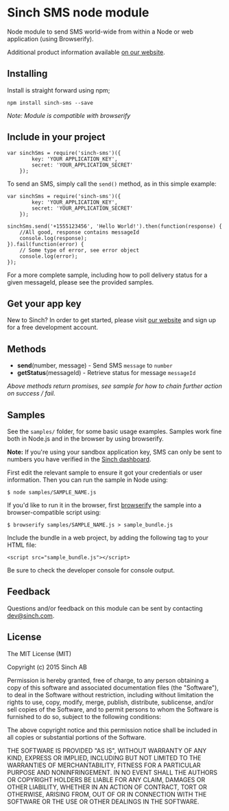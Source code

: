 # Sinch SMS node module

Node module to send SMS world-wide from within a Node or web application (using Browserify). 

Additional product information available [on our website](https://www.sinch.com/products/sms-api/).

## Installing

Install is straight forward using npm; 

	npm install sinch-sms --save

_Note: Module is compatible with browserify_

## Include in your project

	var sinchSms = require('sinch-sms')({
			key: 'YOUR APPLICATION_KEY', 
			secret: 'YOUR_APPLICATION_SECRET'
		});

To send an SMS, simply call the `send()` method, as in this simple example: 

	var sinchSms = require('sinch-sms')({
			key: 'YOUR_APPLICATION_KEY', 
			secret: 'YOUR_APPLICATION_SECRET'
		}); 

	sinchSms.send('+1555123456', 'Hello World!').then(function(response) {
		//All good, response contains messageId
		console.log(response);
	}).fail(function(error) {
		// Some type of error, see error object
		console.log(error);
	});

For a more complete sample, including how to poll delivery status for a given messageId, please see the provided samples.

## Get your app key

New to Sinch? In order to get started, please visit [our website](http://www.sinch.com) and sign up for a free development account.

## Methods

- __send__(number, message) - Send SMS `message` to `number`
- __getStatus__(messageId) - Retrieve status for message `messageId`

_Above methods return promises, see sample for how to chain further action on success / fail._

## Samples

See the `samples/` folder, for some basic usage examples. Samples work fine both in Node.js and in the browser by using browserify. 

__Note:__ If you're using your sandbox application key, SMS can only be sent to numbers you have verified in the [Sinch dashboard](https://www.sinch.com/dashboard/). 

First edit the relevant sample to ensure it got your credentials or user information. Then you can run the sample in Node using: 

	$ node samples/SAMPLE_NAME.js

If you'd like to run it in the browser, first [browserify](http://browserify.org) the sample into a browser-compatible script using: 

	$ browserify samples/SAMPLE_NAME.js > sample_bundle.js

Include the bundle in a web project, by adding the following tag to your HTML file:

	<script src="sample_bundle.js"></script>

Be sure to check the developer console for console output.

## Feedback 

Questions and/or feedback on this module can be sent by contacting [dev@sinch.com](mailto:dev@sinch.com).

## License

The MIT License (MIT)

Copyright (c) 2015 Sinch AB

Permission is hereby granted, free of charge, to any person obtaining a copy
of this software and associated documentation files (the "Software"), to deal
in the Software without restriction, including without limitation the rights
to use, copy, modify, merge, publish, distribute, sublicense, and/or sell
copies of the Software, and to permit persons to whom the Software is
furnished to do so, subject to the following conditions:

The above copyright notice and this permission notice shall be included in
all copies or substantial portions of the Software.

THE SOFTWARE IS PROVIDED "AS IS", WITHOUT WARRANTY OF ANY KIND, EXPRESS OR
IMPLIED, INCLUDING BUT NOT LIMITED TO THE WARRANTIES OF MERCHANTABILITY,
FITNESS FOR A PARTICULAR PURPOSE AND NONINFRINGEMENT. IN NO EVENT SHALL THE
AUTHORS OR COPYRIGHT HOLDERS BE LIABLE FOR ANY CLAIM, DAMAGES OR OTHER
LIABILITY, WHETHER IN AN ACTION OF CONTRACT, TORT OR OTHERWISE, ARISING FROM,
OUT OF OR IN CONNECTION WITH THE SOFTWARE OR THE USE OR OTHER DEALINGS IN
THE SOFTWARE.
